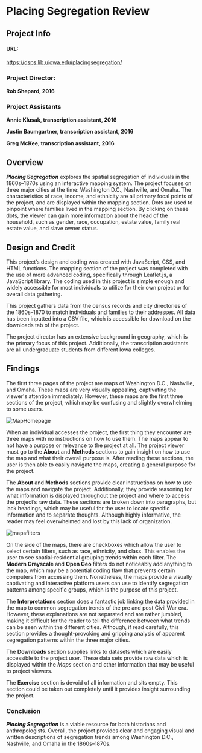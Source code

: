 # Placing Segregation Review

## Project Info
#### URL: 
https://dsps.lib.uiowa.edu/placingsegregation/

### Project Director:
**Rob Shepard, 2016**

### Project Assistants
**Annie Klusak, transcription assistant, 2016**

**Justin Baumgartner, transcription assistant, 2016**

**Greg McKee, transcription assistant, 2016**

## Overview

**_Placing Segregation_** explores the spatial segregation of individuals in the 1860s–1870s using an interactive mapping system. The project focuses on three major cities at the time: Washington D.C., Nashville, and Omaha. The characteristics of race, income, and ethnicity are all primary focal points of the project, and are displayed within the mapping section. Dots are used to pinpoint where families lived in the mapping section. By clicking on these dots, the viewer can gain more information about the head of the household, such as gender, race, occupation, estate value, family real estate value, and slave owner status.

## Design and Credit

This project’s design and coding was created with JavaScript, CSS, and HTML functions. The mapping section of the project was completed with the use of more advanced coding, specifically through Leaflet.js, a JavaScript library. The coding used in this project is simple enough and widely accessible for most individuals to utilize for their own project or for overall data gathering.

This project gathers data from the census records and city directories of the 1860s–1870 to match individuals and families to their addresses. All data has been inputted into a CSV file, which is accessible for download on the downloads tab of the project.

The project director has an extensive background in geography, which is the primary focus of this project. Additionally, the transcription assistants are all undergraduate students from different Iowa colleges.

## Findings

The first three pages of the project are maps of Washington D.C., Nashville, and Omaha. These maps are very visually appealing, captivating the viewer's attention immediately. However, these maps are the first three sections of the project, which may be confusing and slightly overwhelming to some users.

![MapHomepage](https://dtasselli246.github.io/Dominic-Tasselli-CNU/images/openmaps.png)

When an individual accesses the project, the first thing they encounter are three maps with no instructions on how to use them. The maps appear to not have a  purpose or relevance to the project at all. The project viewer must go to the **About** and **Methods** sections to gain insight on how to use the map and what their overall purpose is. After reading these sections, the user is then able to easily navigate the maps, creating a general purpose for the project. 

The **About** and **Methods** sections provide clear instructions on how to use the maps and navigate the project. Additionally, they provide reasoning for what information is displayed throughout the project and where to access the project’s raw data. These sections are broken down into paragraphs, but lack headings, which may be useful for the user to locate specific information and to separate thoughts. Although highly informative, the reader may feel overwhelmed and lost by this lack of organization.

![mapsfilters](https://dtasselli246.github.io/Dominic-Tasselli-CNU/images/mapfilter.png)

On the side of the maps, there are checkboxes which allow the user to select certain filters, such as race, ethnicity, and class. This enables the user to see spatial-residential grouping trends within each filter. The **Modern Grayscale** and **Open Geo** filters do not noticeably add anything to the map, which may be a potential coding flaw that prevents certain computers from accessing them. Nonetheless, the maps provide a visually captivating and interactive platform users can use to identify segregation patterns among specific groups, which is the purpose of this project.

The **Interpretations** section does a fantastic job linking the data provided in the map to common segregation trends of the pre and post Civil War era. However, these explanations are not separated and are rather jumbled, making it difficult for the reader to tell the difference between what trends can be seen within the different cities. Although, if read carefully, this section provides a thought-provoking and gripping analysis of apparent segregation patterns within the three major cities.

The **Downloads** section supplies links to datasets which are easily accessible to the project user. These data sets provide raw data which is displayed within the *Maps* section and other information that may be useful to project viewers. 

The **Exercise** section is devoid of all information and sits empty.  This section could be taken out completely until it provides insight surrounding the project. 

### Conclusion

**_Placing Segregation_** is a viable resource for both historians and anthropologists. Overall, the project provides clear and engaging visual and written descriptions of segregation trends among Washington D.C., Nashville, and Omaha in the 1860s–1870s. 






